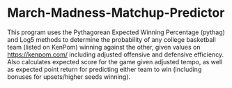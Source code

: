 # March-Madness-Matchup-Predictor
This program uses the Pythagorean Expected Winning Percentage (pythag) and Log5 methods to determine the probability of any college basketball team (listed on KenPom) winning against the other, given values on https://kenpom.com/ including adjusted offensive and defensive efficiency. Also calculates expected score for the game given adjusted tempo, as well as expected point return for predicting either team to win (including bonuses for upsets/higher seeds winning).